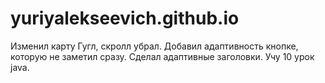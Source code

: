 # yuriyalekseevich.github.io
Изменил карту Гугл, скролл убрал. Добавил адаптивность кнопке, которую не заметил сразу. Сделал адаптивные заголовки. Учу 10 урок java.
